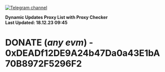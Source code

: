 [![Telegram channel](https://img.shields.io/endpoint?url=https://runkit.io/damiankrawczyk/telegram-badge/branches/master?url=https://t.me/n4z4v0d)](https://t.me/n4z4v0d) 

**Dynamic Updates Proxy List with Proxy Checker**  
**Last Updated: 18.12.23 09:45**

# DONATE (_any evm_) - 0xDEADf12DE9A24b47Da0a43E1bA70B8972F5296F2
